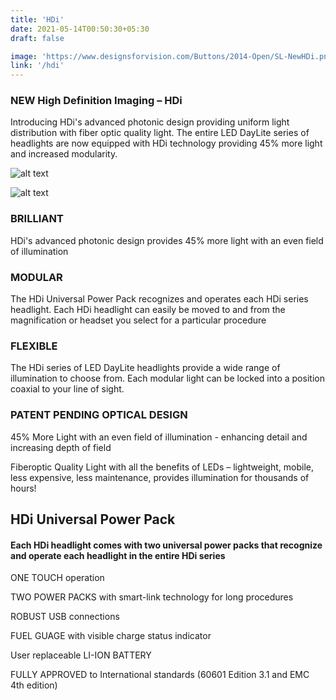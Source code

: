 ```yaml
---
title: 'HDi'
date: 2021-05-14T00:50:30+05:30
draft: false

image: 'https://www.designsforvision.com/Buttons/2014-Open/SL-NewHDi.png'
link: '/hdi'
---
```


### NEW High Definition Imaging – HDi

Introducing HDi's advanced photonic design providing uniform light distribution with fiber optic quality light. The entire LED DayLite series of headlights are now equipped with HDi technology providing 45% more light and increased modularity.

![alt text](https://www.designsforvision.com/DVIimg/ThreeHDIs2PP.jpg 'Logo Title Text 1')

![alt text](https://www.designsforvision.com/DVIimg/CompareHDi-round-650.png 'Logo Title Text 1')

### BRILLIANT

HDi's advanced photonic design provides 45% more light with an even field of illumination

### MODULAR

The HDi Universal Power Pack recognizes and operates each HDi series headlight. Each HDi headlight can easily be moved to and from the magnification or headset you select for a particular procedure

### FLEXIBLE

The HDi series of LED DayLite headlights provide a wide range of illumination to choose from. Each modular light can be locked into a position coaxial to your line of sight.

### PATENT PENDING OPTICAL DESIGN

45% More Light with an even field of illumination - enhancing detail and increasing depth of field

Fiberoptic Quality Light with all the benefits of LEDs – lightweight, mobile, less expensive, less maintenance, provides illumination for thousands of hours!

## HDi Universal Power Pack

#### Each HDi headlight comes with two universal power packs that recognize and operate each headlight in the entire HDi series

ONE TOUCH operation

TWO POWER PACKS with smart-link technology for long procedures

ROBUST USB connections

FUEL GUAGE with visible charge status indicator

User replaceable LI-ION BATTERY

FULLY APPROVED to International standards (60601 Edition 3.1 and EMC 4th edition)
